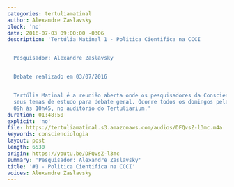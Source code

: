 ```yaml
---
categories: tertuliamatinal
author: Alexandre Zaslavsky
block: 'no'
date: 2016-07-03 09:00:00 -0306
description: 'Tertúlia Matinal 1 - Politica Cientifica na CCCI


  Pesquisador: Alexandre Zaslavsky


  Debate realizado em 03/07/2016


  Tertúlia Matinal é a reunião aberta onde os pesquisadores da Conscienciologia apresentam
  seus temas de estudo para debate geral. Ocorre todos os domingos pela manhã, das
  09h às 10h45, no auditório do Tertuliarium.'
duration: 01:48:50
explicit: 'no'
file: https://tertuliamatinal.s3.amazonaws.com/audios/DFQvsZ-l3mc.m4a
keywords: conscienciologia
layout: post
length: 6530
origin: https://youtu.be/DFQvsZ-l3mc
summary: 'Pesquisador: Alexandre Zaslavsky'
title: '#1 - Politica Cientifica na CCCI'
voices: Alexandre Zaslavsky
---
```

